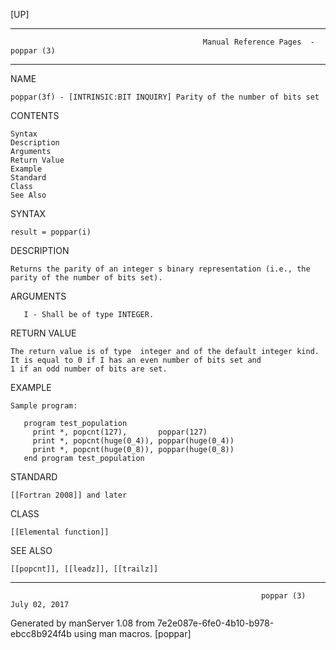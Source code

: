 [UP]

-----------------------------------------------------------------------------------------------------------------------------------
                                               Manual Reference Pages  - poppar (3)
-----------------------------------------------------------------------------------------------------------------------------------
                                                                 
NAME

    poppar(3f) - [INTRINSIC:BIT INQUIRY] Parity of the number of bits set

CONTENTS

    Syntax
    Description
    Arguments
    Return Value
    Example
    Standard
    Class
    See Also

SYNTAX

    result = poppar(i)

DESCRIPTION

    Returns the parity of an integer s binary representation (i.e., the parity of the number of bits set).

ARGUMENTS

       I - Shall be of type INTEGER.

RETURN VALUE

    The return value is of type  integer and of the default integer kind. It is equal to 0 if I has an even number of bits set and
    1 if an odd number of bits are set.

EXAMPLE

    Sample program:

       program test_population
         print *, popcnt(127),       poppar(127)
         print *, popcnt(huge(0_4)), poppar(huge(0_4))
         print *, popcnt(huge(0_8)), poppar(huge(0_8))
       end program test_population



STANDARD

    [[Fortran 2008]] and later

CLASS

    [[Elemental function]]

SEE ALSO

    [[popcnt]], [[leadz]], [[trailz]]

-----------------------------------------------------------------------------------------------------------------------------------

                                                            poppar (3)                                                July 02, 2017

Generated by manServer 1.08 from 7e2e087e-6fe0-4b10-b978-ebcc8b924f4b using man macros.
                                                             [poppar]
